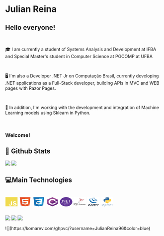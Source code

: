 # Julian Reina 

## Hello everyone!

<br>

🎓 I am currently a student of Systems Analysis and Development at IFBA and Special Master's student in Computer Science at PGCOMP at UFBA

<br>

 🖥️ I'm also a Developer .NET Jr on Computação Brasil, currently developing .NET applications as a Full-Stack developer, building APIs in MVC and WEB pages with Razor Pages. 
 
 
 
 <br>
 
 🐍 In addition, I'm working with the development and integration of Machine Learning models using Sklearn in Python.
 
 <br>



### Welcome!

## 🚀 Github Stats

<div>

<img  width="50%" src="https://github-readme-stats.vercel.app/api?username=JulianReina96&show_icons=true&theme=yeblu#gh-dark-mode-only)](https://github.com/anuraghazra/github-readme-stats">
<img  width="48%" src="https://github-readme-stats.vercel.app/api/top-langs/?username=JulianReina96&layout=compact&theme=yeblu">
</div>



 ## 💻Main Technologies


<div style="display: inline_block"><br>
  <img align="center" alt="Julian-Js" height="30" width="40" src="https://raw.githubusercontent.com/devicons/devicon/master/icons/javascript/javascript-plain.svg">
  <img align="center" alt="Julian-HTML" height="30" width="40" src="https://raw.githubusercontent.com/devicons/devicon/master/icons/html5/html5-original.svg">
  <img align="center" alt="Julian-CSS" height="30" width="40" src="https://raw.githubusercontent.com/devicons/devicon/master/icons/css3/css3-original.svg">
  <img align="center" alt="Julian-Csharp" height="30" width="40" src="https://raw.githubusercontent.com/devicons/devicon/master/icons/csharp/csharp-original.svg">
  <img align="center" alt="Julian-Csharp" height="30" width="40" src="https://raw.githubusercontent.com/devicons/devicon/master/icons/dotnetcore/dotnetcore-original.svg">
  <img align="center" alt="Julian-Csharp" height="30" width="40" src="https://raw.githubusercontent.com/devicons/devicon/master/icons/microsoftsqlserver/microsoftsqlserver-original-wordmark.svg">
  <img align="center" alt="Julian-Csharp" height="30" width="40" src="https://raw.githubusercontent.com/devicons/devicon/master/icons/jquery/jquery-original-wordmark.svg">
  <img align="center" alt="Julian-Csharp" height="30" width="40" src="https://raw.githubusercontent.com/devicons/devicon/master/icons/python/python-original-wordmark.svg">
  
</div>

##

<div> 
 

<a href="https://discord.com/users/Julianreina#8672" target="_blank"><img src="https://img.shields.io/badge/Discord-7289DA?style=for-the-badge&logo=discord&logoColor=white" target="_blank"></a> 
<a href = "mailto:julianreina@gmail.com"><img src="https://img.shields.io/badge/-Gmail-%23333?style=for-the-badge&logo=gmail&logoColor=white" target="_blank"></a>
<a href="https://www.linkedin.com/in/JulianReina" target="_blank"><img src="https://img.shields.io/badge/-LinkedIn-%230077B5?style=for-the-badge&logo=linkedin&logoColor=white" target="_blank"></a> 
  
</div>
![](https://komarev.com/ghpvc/?username=JulianReina96&color=blue)

